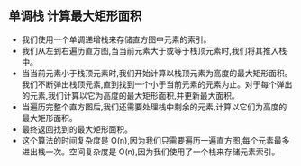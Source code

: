 ## 单调栈 计算最大矩形面积
- 我们使用一个单调递增栈来存储直方图中元素的索引。
- 我们从左到右遍历直方图,当当前元素大于或等于栈顶元素时,我们将其推入栈中。
- 当当前元素小于栈顶元素时,我们开始计算以栈顶元素为高度的最大矩形面积。我们不断弹出栈顶元素,直到找到一个小于当前元素的元素为止。对于每个弹出的元素,我们计算以它为高度的最大矩形面积,并更新最大面积。
- 当遍历完整个直方图后,我们还需要处理栈中剩余的元素,计算以它们为高度的最大矩形面积。
- 最终返回找到的最大矩形面积。
- 这个算法的时间复杂度是 O(n),因为我们只需要遍历一遍直方图,每个元素最多进出栈一次。空间复杂度是 O(n),因为我们使用了一个栈来存储元素索引。